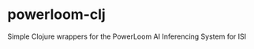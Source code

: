 powerloom-clj
=============

Simple Clojure wrappers for the PowerLoom AI Inferencing System for ISI